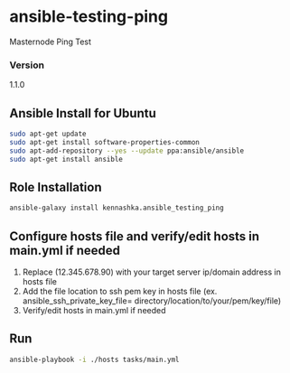 # ansible-testing-ping
Masternode Ping Test


### Version

1.1.0

## Ansible Install for Ubuntu

```bash
sudo apt-get update
sudo apt-get install software-properties-common
sudo apt-add-repository --yes --update ppa:ansible/ansible
sudo apt-get install ansible

```

## Role Installation 

```bash
ansible-galaxy install kennashka.ansible_testing_ping

```

## Configure hosts file and verify/edit hosts in main.yml if needed

1. Replace (12.345.678.90) with your target server ip/domain address in hosts file 
2. Add the file location to ssh pem key in hosts file (ex. ansible_ssh_private_key_file= directory/location/to/your/pem/key/file)
3. Verify/edit hosts in main.yml if needed



## Run
```bash
ansible-playbook -i ./hosts tasks/main.yml
```
